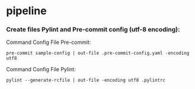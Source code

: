 # pipeline

### Create files Pylint and Pre-commit config (utf-8 encoding):

Command Config File Pre-commit:
```
pre-commit sample-config | out-file .pre-commit-config.yaml -encoding utf8
```

Command Config File Pylint:
```
pylint --generate-rcfile | out-file -encoding utf8 .pylintrc
```
